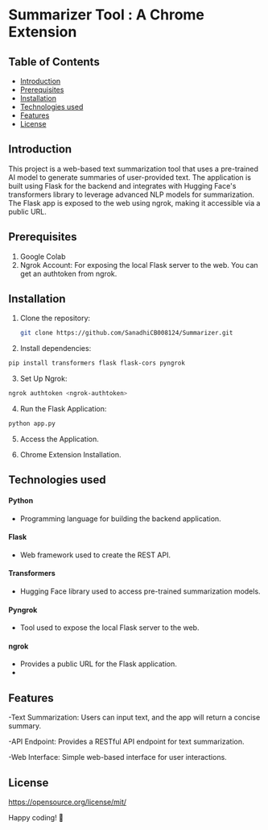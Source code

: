#  Summarizer Tool : A Chrome Extension

## Table of Contents

- [Introduction](#introduction)
- [Prerequisites](#prerequisites)
- [Installation](#installation)
- [Technologies used](#technologies-used)
- [Features](#features)
- [License](#license)

## Introduction
This project is a web-based text summarization tool that uses a pre-trained AI model to generate summaries of user-provided text. The application is built using Flask for the backend and integrates with Hugging Face's transformers library to leverage advanced NLP models for summarization. The Flask app is exposed to the web using ngrok, making it accessible via a public URL.

## Prerequisites
1. Google Colab
2. Ngrok Account: For exposing the local Flask server to the web. You can get an authtoken from ngrok.

## Installation
1. Clone the repository:
   ```bash
   git clone https://github.com/SanadhiCB008124/Summarizer.git
   ```
2. Install dependencies:
 ```bash
 pip install transformers flask flask-cors pyngrok
 ```
3. Set Up Ngrok:
 ```bash
ngrok authtoken <ngrok-authtoken>

```
4. Run the Flask Application:
 ```bash
python app.py
 ```
5. Access the Application.
   
7. Chrome Extension Installation.

   
## Technologies used

#### Python
- Programming language for building the backend application.

#### Flask
- Web framework used to create the REST API.

#### Transformers
- Hugging Face library used to access pre-trained summarization models.

#### Pyngrok
- Tool used to expose the local Flask server to the web.

#### ngrok
- Provides a public URL for the Flask application.
- 
## Features

-Text Summarization: Users can input text, and the app will return a concise summary.

-API Endpoint: Provides a RESTful API endpoint for text summarization.

-Web Interface: Simple web-based interface for user interactions.

## License

https://opensource.org/license/mit/


Happy coding! 🚀


